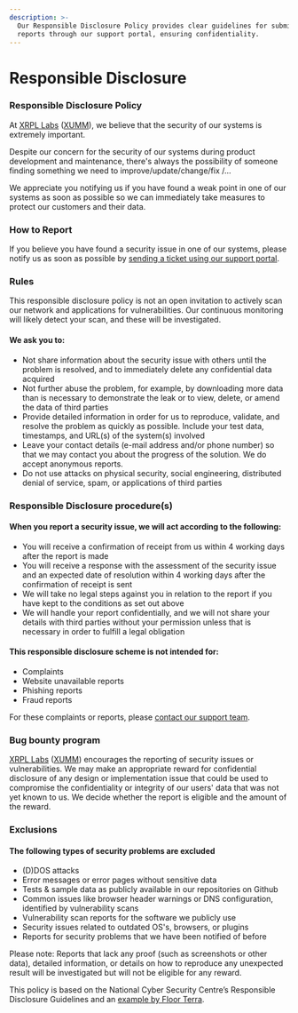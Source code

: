 ```yaml
---
description: >-
  Our Responsible Disclosure Policy provides clear guidelines for submitting
  reports through our support portal, ensuring confidentiality.
---
```


# Responsible Disclosure

### Responsible Disclosure Policy

At [XRPL Labs](https://xrpl-labs.com/) ([XUMM](https://xumm.app/)), we believe that the security of our systems is extremely important.

Despite our concern for the security of our systems during product development and maintenance, there's always the possibility of someone finding something we need to improve/update/change/fix /...

We appreciate you notifying us if you have found a weak point in one of our systems as soon as possible so we can immediately take measures to protect our customers and their data.

### How to Report

If you believe you have found a security issue in one of our systems, please notify us as soon as possible by [sending a ticket using our support portal](https://support.xumm.app/hc/en-us/requests/new).

### Rules

This responsible disclosure policy is not an open invitation to actively scan our network and applications for vulnerabilities. Our continuous monitoring will likely detect your scan, and these will be investigated.

#### We ask you to:

* Not share information about the security issue with others until the problem is resolved, and to immediately delete any confidential data acquired
* Not further abuse the problem, for example, by downloading more data than is necessary to demonstrate the leak or to view, delete, or amend the data of third parties
* Provide detailed information in order for us to reproduce, validate, and resolve the problem as quickly as possible. Include your test data, timestamps, and URL(s) of the system(s) involved
* Leave your contact details (e-mail address and/or phone number) so that we may contact you about the progress of the solution. We do accept anonymous reports.
* Do not use attacks on physical security, social engineering, distributed denial of service, spam, or applications of third parties

### Responsible Disclosure procedure(s)

#### When you report a security issue, we will act according to the following:

* You will receive a confirmation of receipt from us within 4 working days after the report is made
* You will receive a response with the assessment of the security issue and an expected date of resolution within 4 working days after the confirmation of receipt is sent
* We will take no legal steps against you in relation to the report if you have kept to the conditions as set out above
* We will handle your report confidentially, and we will not share your details with third parties without your permission unless that is necessary in order to fulfill a legal obligation

#### This responsible disclosure scheme is not intended for:

* Complaints
* Website unavailable reports
* Phishing reports
* Fraud reports

For these complaints or reports, please [contact our support team](https://support.xumm.app/hc/en-us/requests/new).

### Bug bounty program

[XRPL Labs](https://xrpl-labs.com/) ([XUMM](https://xumm.app/)) encourages the reporting of security issues or vulnerabilities. We may make an appropriate reward for confidential disclosure of any design or implementation issue that could be used to compromise the confidentiality or integrity of our users' data that was not yet known to us. We decide whether the report is eligible and the amount of the reward.

### Exclusions

#### The following types of security problems are excluded

* (D)DOS attacks
* Error messages or error pages without sensitive data
* Tests & sample data as publicly available in our repositories on Github
* Common issues like browser header warnings or DNS configuration, identified by vulnerability scans
* Vulnerability scan reports for the software we publicly use
* Security issues related to outdated OS's, browsers, or plugins
* Reports for security problems that we have been notified of before

Please note: Reports that lack any proof (such as screenshots or other data), detailed information, or details on how to reproduce any unexpected result will be investigated but will not be eligible for any reward.

This policy is based on the National Cyber Security Centre’s Responsible Disclosure Guidelines and an [example by Floor Terra](https://responsibledisclosure.nl/).
